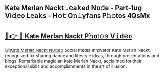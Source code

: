 ## Kate Merlan Nackt L𝚎a𝚔ed N𝚞𝚍e - Part-1ug Vi𝚍𝚎o L𝚎a𝚔s - H𝚘𝚝 O𝚗𝚕yf𝚊ns P𝚑𝚘tos 4QsMx

# <h2><a href="http://kf4z75.oniu.top/?m=Kate+Merlan+Nackt">🔗👉 🔴 Kate Merlan Nackt P𝚑ot𝚘𝚜 V𝚒d𝚎o</a></h2>

[![Kate Merlan Nackt Nu𝚍e𝚜](https://i.imgur.com/0qMVB7G.gif)](http://kf4z75.oniu.top/?m=Kate+Merlan+Nackt)
Social media innovator Kate Merlan Nackt, recognized for sharing dance and lifestyle ideas, through presentations and blogs. Remarkable magician Kate Merlan Nackt, acclaimed for their exceptional skills and accomplishments in the art of illusion.  
